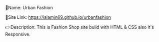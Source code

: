 📄Name: Urban Fashion

🔗Site Link: https://ialamin69.github.io/urbanfashion

👉Description: This is Fashion Shop site build with HTML & CSS also it's Responsive.
